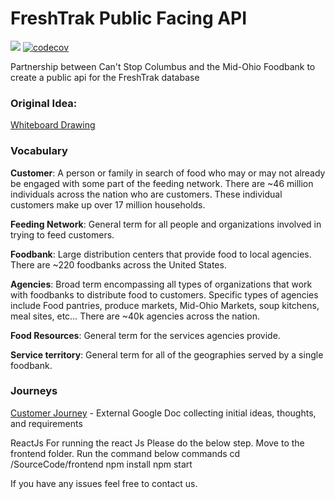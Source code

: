 

# FreshTrak Public Facing API
![](https://github.com/midohiofoodbank/freshtrak-public/workflows/Pantry%20Finder%20API%20CI/badge.svg)
[![codecov](https://codecov.io/gh/midohiofoodbank/freshtrak-public/branch/master/graph/badge.svg)](https://codecov.io/gh/midohiofoodbank/freshtrak-public)

Partnership between Can't Stop Columbus and the Mid-Ohio Foodbank to create a public api for the FreshTrak database

### Original Idea: 

[Whiteboard Drawing](https://drive.google.com/file/d/1MBzqWMGTDQS-R1mZc68A5V8Heoi3IBMy/view?usp=sharing)

### Vocabulary

**Customer**: A person or family in search of food who may or may not already be engaged with some part of the feeding network. There are ~46 million individuals across the nation who are customers. These individual customers make up over 17 million households.

**Feeding Network**: General term for all people and organizations involved in trying to feed customers.

**Foodbank**: Large distribution centers that provide food to local agencies. There are ~220 foodbanks across the United States.

**Agencies**: Broad term encompassing all types of organizations that work with foodbanks to distribute food to customers. Specific types of agencies include Food pantries, produce markets, Mid-Ohio Markets, soup kitchens, meal sites, etc… There are ~40k agencies across the nation.

**Food Resources**: General term for the services agencies provide.

**Service territory**: General term for all of the geographies served by a single foodbank.

### Journeys

[Customer Journey](https://docs.google.com/document/d/1sIdBbXS5muUR4fwDZVw1pn9QkwEFfW9m3QK5ajZgD3E/edit?usp=sharing) - External Google Doc collecting initial ideas, thoughts, and requirements

ReactJs 
For running the react Js Please do the below step.
Move to the frontend folder.
Run the command below commands
cd /SourceCode/frontend
npm install
npm start

If you have any issues feel free to contact us.

